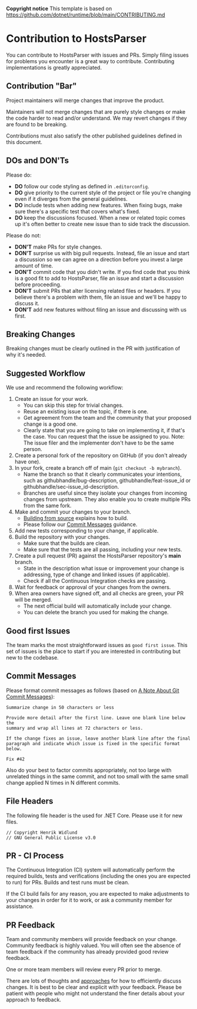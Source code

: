 **Copyright notice**
This template is based on https://github.com/dotnet/runtime/blob/main/CONTRIBUTING.md

# Contribution to HostsParser

You can contribute to HostsParser with issues and PRs. Simply filing issues for problems you encounter is a great way to contribute. Contributing implementations is greatly appreciated.

## Contribution "Bar"

Project maintainers will merge changes that improve the product.

Maintainers will not merge changes that are purely style changes or make the code harder to read and/or understand. We may revert changes if they are found to be breaking.

Contributions must also satisfy the other published guidelines defined in this document.

## DOs and DON'Ts

Please do:

- **DO** follow our code styling as defined in `.editorconfig`.
- **DO** give priority to the current style of the project or file you're changing even if it diverges from the general guidelines.
- **DO** include tests when adding new features. When fixing bugs, make sure there's a specific test that covers what's fixed.
- **DO** keep the discussions focused. When a new or related topic comes up
it's often better to create new issue than to side track the discussion.

Please do not:

- **DON'T** make PRs for style changes.
- **DON'T** surprise us with big pull requests. Instead, file an issue and start
  a discussion so we can agree on a direction before you invest a large amount
  of time.
- **DON'T** commit code that you didn't write. If you find code that you think is a good fit to add to HostsParser, file an issue and start a discussion before proceeding.
- **DON'T** submit PRs that alter licensing related files or headers. If you believe there's a problem with them, file an issue and we'll be happy to discuss it.
- **DON'T** add new features without filing an issue and discussing with us first.

## Breaking Changes

Breaking changes must be clearly outlined in the PR with justification of why it's needed.

## Suggested Workflow

We use and recommend the following workflow:

1. Create an issue for your work.
    - You can skip this step for trivial changes.
    - Reuse an existing issue on the topic, if there is one.
    - Get agreement from the team and the community that your proposed change is a good one.
    - Clearly state that you are going to take on implementing it, if that's the case. You can request that the issue be assigned to you. Note: The issue filer and the implementer don't have to be the same person.
2. Create a personal fork of the repository on GitHub (if you don't already have one).
3. In your fork, create a branch off of main (`git checkout -b mybranch`).
    - Name the branch so that it clearly communicates your intentions, such as githubhandle/bug-description, githubhandle/feat-issue_id or githubhandle/sec-issue_id-description.
    - Branches are useful since they isolate your changes from incoming changes from upstream. They also enable you to create multiple PRs from the same fork.
4. Make and commit your changes to your branch.
    - [Building from source](README.md#building-from-source) explains how to build.
    - Please follow our [Commit Messages](#commit-messages) guidance.
5. Add new tests corresponding to your change, if applicable.
6. Build the repository with your changes.
    - Make sure that the builds are clean.
    - Make sure that the tests are all passing, including your new tests.
7. Create a pull request (PR) against the HostsParser repository's **main** branch.
    - State in the description what issue or improvement your change is addressing, type of change and linked issues (if applicable).
    - Check if all the Continuous Integration checks are passing.
8. Wait for feedback or approval of your changes from the owners.
9. When area owners have signed off, and all checks are green, your PR will be merged.
    - The next official build will automatically include your change.
    - You can delete the branch you used for making the change.

## Good first Issues

The team marks the most straightforward issues as `good first issue`. This set of issues is the place to start if you are interested in contributing but new to the codebase.

## Commit Messages

Please format commit messages as follows (based on [A Note About Git Commit Messages](http://tbaggery.com/2008/04/19/a-note-about-git-commit-messages.html)):

```
Summarize change in 50 characters or less

Provide more detail after the first line. Leave one blank line below the
summary and wrap all lines at 72 characters or less.

If the change fixes an issue, leave another blank line after the final
paragraph and indicate which issue is fixed in the specific format
below.

Fix #42
```

Also do your best to factor commits appropriately, not too large with unrelated things in the same commit, and not too small with the same small change applied N times in N different commits.

## File Headers

The following file header is the used for .NET Core. Please use it for new files.

```
// Copyright Henrik Widlund
// GNU General Public License v3.0
```

## PR - CI Process

The Continuous Integration (CI) system will automatically perform the required builds, tests and verifications (including the ones you are expected to run) for PRs. Builds and test runs must be clean.

If the CI build fails for any reason, you are expected to make adjustments to your changes in order for it to work, or ask a community member for assistance.

## PR Feedback

Team and community members will provide feedback on your change. Community feedback is highly valued. You will often see the absence of team feedback if the community has already provided good review feedback.

One or more team members will review every PR prior to merge.

There are lots of thoughts and [approaches](https://github.com/antlr/antlr4-cpp/blob/master/CONTRIBUTING.md#emoji) for how to efficiently discuss changes. It is best to be clear and explicit with your feedback. Please be patient with people who might not understand the finer details about your approach to feedback.